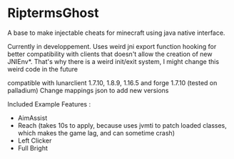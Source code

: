 # RiptermsGhost
A base to make injectable cheats for minecraft using java native interface.

Currently in developpement.
Uses weird jni export function hooking for better compatibility with clients that doesn't allow the creation of new JNIEnv*. That's why there is a weird init/exit system, I might change this weird code in the future

compatible with lunarclient 1.7.10, 1.8.9, 1.16.5 and forge 1.7.10 (tested on palladium)
Change mappings json to add new versions

Included Example Features :
- AimAssist
- Reach (takes 10s to apply, because uses jvmti to patch loaded classes, which makes the game lag, and can sometime crash)
- Left Clicker
- Full Bright
